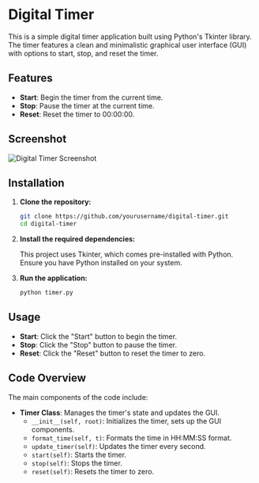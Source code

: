 

# Digital Timer

This is a simple digital timer application built using Python's Tkinter library. The timer features a clean and minimalistic graphical user interface (GUI) with options to start, stop, and reset the timer.

## Features

- **Start**: Begin the timer from the current time.
- **Stop**: Pause the timer at the current time.
- **Reset**: Reset the timer to 00:00:00.

## Screenshot

![Digital Timer Screenshot](screenshot.png)

## Installation

1. **Clone the repository:**

   ```sh
   git clone https://github.com/yourusername/digital-timer.git
   cd digital-timer
   ```

2. **Install the required dependencies:**

   This project uses Tkinter, which comes pre-installed with Python. Ensure you have Python installed on your system.

3. **Run the application:**

   ```sh
   python timer.py
   ```

## Usage

- **Start**: Click the "Start" button to begin the timer.
- **Stop**: Click the "Stop" button to pause the timer.
- **Reset**: Click the "Reset" button to reset the timer to zero.

## Code Overview

The main components of the code include:

- **Timer Class**: Manages the timer's state and updates the GUI.
  - `__init__(self, root)`: Initializes the timer, sets up the GUI components.
  - `format_time(self, t)`: Formats the time in HH:MM:SS format.
  - `update_timer(self)`: Updates the timer every second.
  - `start(self)`: Starts the timer.
  - `stop(self)`: Stops the timer.
  - `reset(self)`: Resets the timer to zero.

